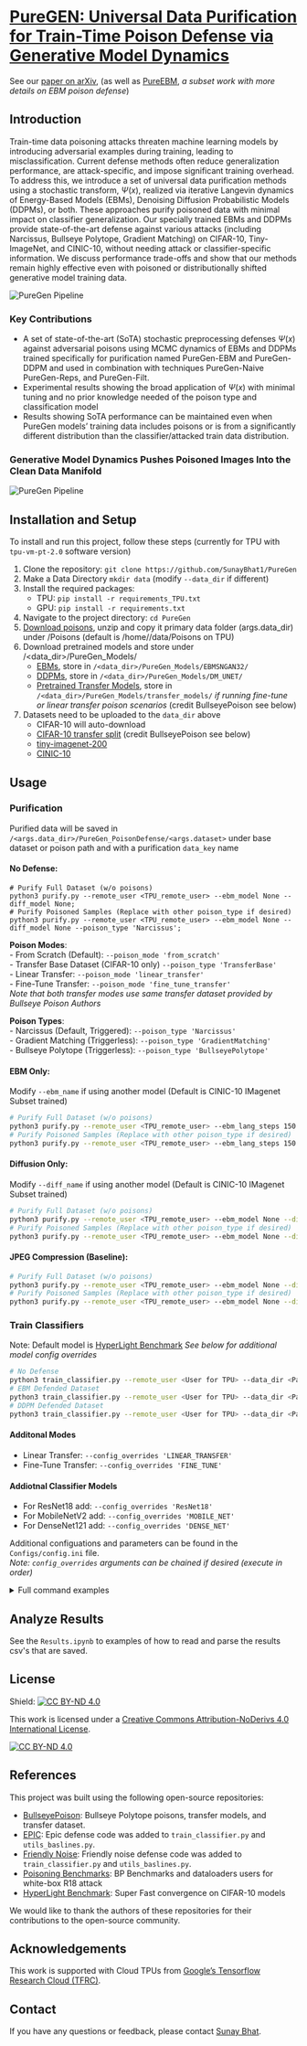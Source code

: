 # [PureGEN: Universal Data Purification for Train-Time Poison Defense via Generative Model Dynamics](https://arxiv.org/abs/2405.18627)

See our [paper on arXiv](https://arxiv.org/abs/2405.18627), (as well as [PureEBM](https://arxiv.org/abs/2405.19376), *a subset work with more details on EBM poison defense*) 

## Introduction

Train-time data poisoning attacks threaten machine learning models by introducing adversarial examples during training, leading to misclassification. Current defense methods often reduce generalization performance, are attack-specific, and impose significant training overhead. To address this, we introduce a set of universal data purification methods using a stochastic transform, $\Psi(x)$, realized via iterative Langevin dynamics of Energy-Based Models (EBMs), Denoising Diffusion Probabilistic Models (DDPMs), or both. These approaches purify poisoned data with minimal impact on classifier generalization. Our specially trained EBMs and DDPMs provide state-of-the-art defense against various attacks (including Narcissus, Bullseye Polytope, Gradient Matching) on CIFAR-10, Tiny-ImageNet, and CINIC-10, without needing attack or classifier-specific information. We discuss performance trade-offs and show that our methods remain highly effective even with poisoned or distributionally shifted generative model training data.

![PureGen Pipeline](imgs/pgen_pipeline.png)

### Key Contributions

* A set of state-of-the-art (SoTA) stochastic preprocessing defenses $\Psi(x)$ against adversarial poisons using MCMC dynamics of EBMs and DDPMs trained specifically for purification named PureGen-EBM and PureGen-DDPM and used in combination with techniques PureGen-Naive PureGen-Reps, and PureGen-Filt.
* Experimental results showing the broad application of $\Psi(x)$ with minimal tuning and no prior knowledge needed of the poison type and classification model
* Results showing SoTA performance can be maintained even when PureGen models’ training data includes poisons or is from a significantly different distribution than the classifier/attacked train data distribution.

### Generative Model Dynamics Pushes Poisoned Images Into the Clean Data Manifold

![PureGen Pipeline](imgs/energy_dists.png)


## Installation and Setup

To install and run this project, follow these steps (currently for TPU with `tpu-vm-pt-2.0` software version)

1. Clone the repository: ```git clone https://github.com/SunayBhat1/PureGen```
2. Make a Data Directory ```mkdir data``` (modify `--data_dir` if different)
3. Install the required packages: 
    - TPU: ```pip install -r requirements_TPU.txt```
    - GPU: ```pip install -r requirements.txt```
4. Navigate to the project directory: ```cd PureGen```
5. [Download poisons](https://drive.google.com/file/d/1ZJUIEGKKhENVSEzOg9WZ2j6s-6Ycrssn/view?usp=sharing), unzip and copy it primary data folder (args.data_dir) under /Poisons (default is /home/<user>/data/Poisons on TPU)
6. Download pretrained models and store under /<data_dir>/PureGen_Models/
    - [EBMs](https://drive.google.com/drive/folders/1rA_vHVy9yEzDpxrnExWk5C0LgY0IfoaN?usp=sharing), store in `/<data_dir>/PureGen_Models/EBMSNGAN32/`
    - [DDPMs](https://drive.google.com/drive/folders/1fC9oh6Sk3EBADw0fr-0SqUq2GYpy5xQN?usp=sharing), store in `/<data_dir>/PureGen_Models/DM_UNET/`
    - [Pretrained Transfer Models](https://drive.google.com/drive/folders/19NRNos6ywXRnZBSosli_jQhdfb4h5WB9?usp=sharing), store in `/<data_dir>/PureGen_Models/transfer_models/` *if running fine-tune or linear transfer poison scenarios* (credit BullseyePoison see below)
7. Datasets need to be uploaded to the `data_dir` above
    - CIFAR-10 will auto-download
    - [CIFAR-10 transfer split](https://drive.google.com/file/d/1bU8mz-MuJN2z7ZZjrhSGBmmiDlJpw3GM/view?usp=sharing) (credit BullseyePoison see below)
    - [tiny-imagenet-200](https://www.kaggle.com/datasets/nikhilshingadiya/tinyimagenet200)
    - [CINIC-10](https://datashare.ed.ac.uk/handle/10283/3192)

## Usage

### Purification

Purified data will be saved in `/<args.data_dir>/PureGen_PoisonDefense/<args.dataset>` under base dataset or poison path and with a purification `data_key` name

#### No Defense: 
```
# Purify Full Dataset (w/o poisons)
python3 purify.py --remote_user <TPU_remote_user> --ebm_model None --diff_model None;
# Purify Poisoned Samples (Replace with other poison_type if desired)
python3 purify.py --remote_user <TPU_remote_user> --ebm_model None --diff_model None --poison_type 'Narcissus';
```

**Poison Modes**:  
    - From Scratch (Default): ```--poison_mode 'from_scratch'```  
    - Transfer Base Dataset (CIFAR-10 only) ```--poison_type 'TransferBase'```  
    - Linear Transfer: ```--poison_mode 'linear_transfer'```  
    - Fine-Tune Transfer: ```--poison_mode 'fine_tune_transfer'```  
*Note that both transfer modes use same transfer dataset provided by Bullseye Poison Authors*  

**Poison Types**:  
    - Narcissus (Default, Triggered): ```--poison_type 'Narcissus'```  
    - Gradient Matching (Triggerless): ```--poison_type 'GradientMatching'```  
    - Bullseye Polytope (Triggerless): ```--poison_type 'BullseyePolytope'```  

#### EBM Only:
Modify `--ebm_name` if using another model (Default is CINIC-10 IMagenet Subset trained)
```bash
# Purify Full Dataset (w/o poisons)
python3 purify.py --remote_user <TPU_remote_user> --ebm_lang_steps 150 --diff_model None;
# Purify Poisoned Samples (Replace with other poison_type if desired)
python3 purify.py --remote_user <TPU_remote_user> --ebm_lang_steps 150 --diff_model None --poison_type 'Narcissus';
```

#### Diffusion Only:
Modify `--diff_name` if using another model (Default is CINIC-10 IMagenet Subset trained)
```bash
# Purify Full Dataset (w/o poisons)
python3 purify.py --remote_user <TPU_remote_user> --ebm_model None --diff_T 75;
# Purify Poisoned Samples (Replace with other poison_type if desired)
python3 purify.py --remote_user <TPU_remote_user> --ebm_model None --diff_T 75 --poison_type 'Narcissus';
```

#### JPEG Compression (Baseline): 
```bash
# Purify Full Dataset (w/o poisons)
python3 purify.py --remote_user <TPU_remote_user> --ebm_model None --diff_model None --jpeg_compression <Compression Ratio>;
# Purify Poisoned Samples (Replace with other poison_type if desired)
python3 purify.py --remote_user <TPU_remote_user> --ebm_model None --diff_model None --poison_type 'Narcissus' --jpeg_compression <Compression Ratio>;
```

### Train Classifiers

Note: Default model is [HyperLight Benchmark](https://github.com/tysam-code/hlb-CIFAR10) *See below for additional model config overrides*

```bash
# No Defense
python3 train_classifier.py --remote_user <User for TPU> --data_dir <Path to data folder> --poison_type 'Narcissus' --data_key "Baseline";
# EBM Defended Dataset
python3 train_classifier.py --remote_user <User for TPU> --data_dir <Path to data folder> --poison_type 'Narcissus' --data_key "EBM[cinic10_imagenet_ep120_nf32]_Steps[<ebm_lang_steps>]_T[0.0001]";
# DDPM Defended Dataset
python3 train_classifier.py --remote_user <User for TPU> --data_dir <Path to data folder> --poison_type 'Narcissus' --data_key "DM_UNET[cinic10_imagenet_DDPM[250]_nf[L]]_T[<diff_T>]";
```

#### Additonal Modes
- Linear Transfer: ```--config_overrides 'LINEAR_TRANSFER'```  
- Fine-Tune Transfer: ```--config_overrides 'FINE_TUNE'```  

#### Addiotnal Classifier Models
- For ResNet18 add: ```--config_overrides 'ResNet18'```  
- For MobileNetV2 add: ```--config_overrides 'MOBILE_NET'```  
- For DenseNet121 add: ```--config_overrides 'DENSE_NET'```  

Additional configuations and parameters can be found in the `Configs/config.ini` file.  
*Note: `config_overrides` arguments can be chained if desired (execute in order)*

<details>
<summary>Full command examples</summary>

```bash
### Purification 

## From Scratch

# Base Dataset (No Defense)
python3 purify.py --remote_user 'sunaybhat' --ebm_model None --diff_model None;
# Base Dataset (PureEBM)
python3 purify.py --remote_user sunaybhat --ebm_lang_steps 150 --diff_model None;
# Base Dataset (PureDDPM)
python3 purify.py --remote_user sunaybhat --ebm_model None --diff_T 75;  
# Base Dataset (JPEG Compression)
python3 purify.py --remote_user sunaybhat --ebm_model None --diff_model None --jpeg_compression 25;

# Narcissus (No Defense)
python3 purify.py --remote_user 'sunaybhat' --ebm_model None --diff_model None --poison_type 'Narcissus';
# Narcissus (PureEBM)
python3 purify.py --remote_user sunaybhat --ebm_lang_steps 150 --diff_model None --poison_type 'Narcissus';
# Narcissus (PureDDPM)
python3 purify.py --remote_user sunaybhat --ebm_model None --diff_T 75 --poison_type 'Narcissus';
# Narcissus (JPEG Compression)
python3 purify.py --remote_user sunaybhat --ebm_model None --diff_model None --poison_type 'Narcissus' --jpeg_compression 25; 

# Gradient Matching (No Defense)
python3 purify.py --remote_user sunaybhat --ebm_model None --diff_model None --poison_type 'GradientMatching';

## Linear Transfer (No Defense)
# Base Transfer Dataset
python3 purify.py --remote_user sunaybhat --ebm_model None --diff_model None --poison_type 'TransferBase';
# Bullseye Poltyope Linear Transfer
python3 purify.py --remote_user sunaybhat --ebm_model None --diff_model None --poison_mode 'linear_transfer' --poison_type 'BullseyePolytope';

### Classifier Training

## From Scratch Narcissus
# No Defense
python3 train_classifier.py --remote_user sunaybhat --poison_type 'Narcissus' --data_key "Baseline";
# EBM Defended Dataset
python3 train_classifier.py --remote_user sunaybhat --poison_type 'Narcissus' --data_key "EBM[cinic10_imagenet_nf[128]_Steps[150]_T[0.0001]";
# DDPM Defended Dataset
python3 train_classifier.py --remote_user sunaybhat --poison_type 'Narcissus' --data_key "DM_UNET[cifar10_DDPM[250]_nf[L]]_T[15]";
# No Defense ResNet18
python3 train_classifier.py --remote_user sunaybhat --poison_type 'Narcissus' --data_key "Baseline" --config_overrides 'ResNet18';

## From Scratch Gradient Matching (No Defense)
python3 train_classifier.py --remote_user sunaybhat --poison_type 'GradientMatching';

## Linear Transfer Bullseye Polytope (No Defense)
python3 train_classifier.py --remote_user sunaybhat --config_overrides 'LINEAR_TRANSFER' --poison_type 'BullseyePolytope';
```

</details>


## Analyze Results

See the `Results.ipynb` to examples of how to read and parse the results csv's that are saved. 

## License

Shield: [![CC BY-ND 4.0][cc-by-nd-shield]][cc-by-nd]

This work is licensed under a
[Creative Commons Attribution-NoDerivs 4.0 International License][cc-by-nd].

[![CC BY-ND 4.0][cc-by-nd-image]][cc-by-nd]

[cc-by-nd]: https://creativecommons.org/licenses/by-nd/4.0/
[cc-by-nd-image]: https://licensebuttons.net/l/by-nd/4.0/88x31.png
[cc-by-nd-shield]: https://img.shields.io/badge/License-CC%20BY--ND%204.0-lightgrey.svg

## References

This project was built using the following open-source repositories:

- [BullseyePoison](https://github.com/ucsb-seclab/BullseyePoison): Bullseye Polytope poisons, transfer models, and transfer dataset.
- [EPIC](https://github.com/YuYang0901/EPIC): Epic defense code was added to `train_classifier.py` and `utils_baslines.py`.
- [Friendly Noise](https://github.com/tianyu139/friendly-noise): Friendly noise defense code was added to `train_classifier.py` and `utils_baslines.py`.
- [Poisoning Benchmarks](https://github.com/aks2203/poisoning-benchmark/tree/master): BP Benchmarks and dataloaders users for white-box R18 attack
- [HyperLight Benchmark](https://github.com/tysam-code/hlb-CIFAR10): Super Fast convergence on CIFAR-10 models

We would like to thank the authors of these repositories for their contributions to the open-source community.

## Acknowledgements
This work is supported with Cloud TPUs from [Google’s Tensorflow Research Cloud (TFRC)](https://sites.research.google/trc/about/).

## Contact

If you have any questions or feedback, please contact [Sunay Bhat](mailto:sunaybhat1@ucla.edu).
